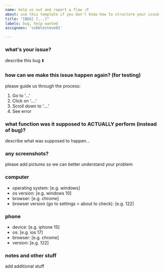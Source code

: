```yaml
---
name: help us out and report a flaw ;P
about: use this template if you don't know how to structure your issue
title: "[BUG] [...]"
labels: bug, help wanted
assignees: 'cobblesteve01'

---
```


### **what's your issue?**
describe this bug ⬇️

### **how can we make this issue happen again? (for testing)**
please guide us through the process:
1. Go to '...'
2. Click on '....'
3. Scroll down to '....'
4. See error

### **what function was it supposed to ACTUALLY perform (instead of bug)?**
describe what was supposed to happen...

### **any screenshots?**
please add pictures so we can better understand your problem

### **computer**
 - operating system: [e.g. windows]
 - os version: [e.g. windows 10]
 - browser: [e.g. chrome]
 - browser version (go to settings > about to check): [e.g. 122]

### **phone**
 - device: [e.g. iphone 15]
 - os: [e.g. ios 17]
 - browser: [e.g. chrome]
 - version: [e.g. 122]

### **notes and other stuff**
add additional stuff
